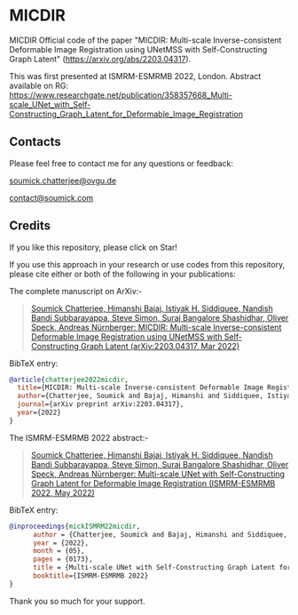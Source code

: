 # MICDIR
MICDIR
Official code of the paper "MICDIR: Multi-scale Inverse-consistent Deformable Image Registration using UNetMSS with Self-Constructing Graph Latent" (https://arxiv.org/abs/2203.04317).

This was first presented at ISMRM-ESMRMB 2022, London.
Abstract available on RG: https://www.researchgate.net/publication/358357668_Multi-scale_UNet_with_Self-Constructing_Graph_Latent_for_Deformable_Image_Registration

## Contacts

Please feel free to contact me for any questions or feedback:

[soumick.chatterjee@ovgu.de](mailto:soumick.chatterjee@ovgu.de)

[contact@soumick.com](mailto:contact@soumick.com)

## Credits

If you like this repository, please click on Star!

If you use this approach in your research or use codes from this repository, please cite either or both of the following in your publications:

The complete manuscript on ArXiv:-

> [Soumick Chatterjee, Himanshi Bajaj, Istiyak H. Siddiquee, Nandish Bandi Subbarayappa, Steve Simon, Suraj Bangalore Shashidhar, Oliver Speck, Andreas Nürnberger: MICDIR: Multi-scale Inverse-consistent Deformable Image Registration using UNetMSS with Self-Constructing Graph Latent (arXiv:2203.04317, Mar 2022)](https://arxiv.org/abs/2203.04317)

BibTeX entry:

```bibtex
@article{chatterjee2022micdir,
  title={MICDIR: Multi-scale Inverse-consistent Deformable Image Registration using UNetMSS with Self-Constructing Graph Latent},
  author={Chatterjee, Soumick and Bajaj, Himanshi and Siddiquee, Istiyak H and Subbarayappa, Nandish Bandi and Simon, Steve and Shashidhar, Suraj Bangalore and Speck, Oliver and N{\"u}rnberger, Andreas},
  journal={arXiv preprint arXiv:2203.04317},
  year={2022}
}
```

The ISMRM-ESMRMB 2022 abstract:-

> [Soumick Chatterjee, Himanshi Bajaj, Istiyak H. Siddiquee, Nandish Bandi Subbarayappa, Steve Simon, Suraj Bangalore Shashidhar, Oliver Speck, Andreas Nürnberger: Multi-scale UNet with Self-Constructing Graph Latent for Deformable Image Registration (ISMRM-ESMRMB 2022, May 2022)](https://www.researchgate.net/publication/358357668_Multi-scale_UNet_with_Self-Constructing_Graph_Latent_for_Deformable_Image_Registration)

BibTeX entry:


```bibtex
@inproceedings{mickISMRM22micdir,
      author = {Chatterjee, Soumick and Bajaj, Himanshi and Siddiquee, Istiyak H and Subbarayappa, Nandish Bandi and Simon, Steve and Shashidhar, Suraj Bangalore and Speck, Oliver and N{\"u}rnberger, Andreas},
      year = {2022},
      month = {05},
      pages = {0173},
      title = {Multi-scale UNet with Self-Constructing Graph Latent for Deformable Image Registration},
      booktitle={ISMRM-ESMRMB 2022}
}
```
Thank you so much for your support.
